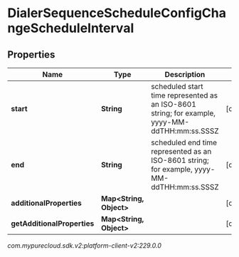 # DialerSequenceScheduleConfigChangeScheduleInterval


## Properties

| Name | Type | Description | Notes |
| ------------ | ------------- | ------------- | ------------- |
| **start** | **String** | scheduled start time represented as an ISO-8601 string; for example, yyyy-MM-ddTHH:mm:ss.SSSZ |  [optional] |
| **end** | **String** | scheduled end time represented as an ISO-8601 string; for example, yyyy-MM-ddTHH:mm:ss.SSSZ |  [optional] |
| **additionalProperties** | **Map&lt;String, Object&gt;** |  |  [optional] |
| **getAdditionalProperties** | **Map&lt;String, Object&gt;** |  |  [optional] |




_com.mypurecloud.sdk.v2:platform-client-v2:229.0.0_
